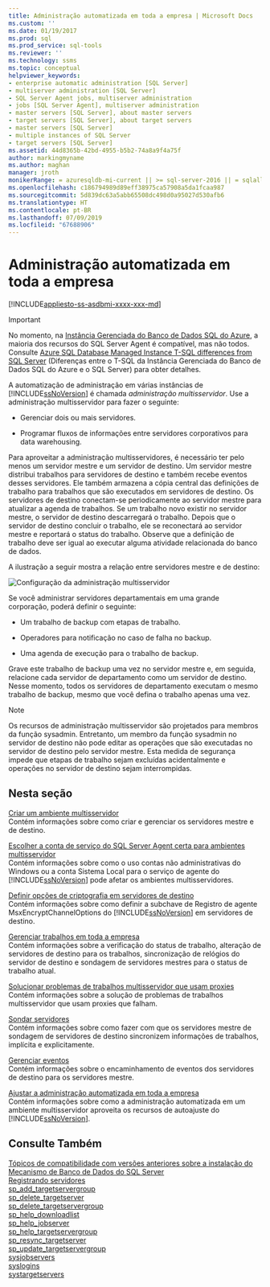 ```yaml
---
title: Administração automatizada em toda a empresa | Microsoft Docs
ms.custom: ''
ms.date: 01/19/2017
ms.prod: sql
ms.prod_service: sql-tools
ms.reviewer: ''
ms.technology: ssms
ms.topic: conceptual
helpviewer_keywords:
- enterprise automatic administration [SQL Server]
- multiserver administration [SQL Server]
- SQL Server Agent jobs, multiserver administration
- jobs [SQL Server Agent], multiserver administration
- master servers [SQL Server], about master servers
- target servers [SQL Server], about target servers
- master servers [SQL Server]
- multiple instances of SQL Server
- target servers [SQL Server]
ms.assetid: 44d8365b-42bd-4955-b5b2-74a8a9f4a75f
author: markingmyname
ms.author: maghan
manager: jroth
monikerRange: = azuresqldb-mi-current || >= sql-server-2016 || = sqlallproducts-allversions
ms.openlocfilehash: c186794989d89eff38975ca57908a5da1fcaa987
ms.sourcegitcommit: 5d839dc63a5abb65508dc498d0a95027d530afb6
ms.translationtype: HT
ms.contentlocale: pt-BR
ms.lasthandoff: 07/09/2019
ms.locfileid: "67688906"
---
```

# <a name="automated-administration-across-an-enterprise"></a>Administração automatizada em toda a empresa
[!INCLUDE[appliesto-ss-asdbmi-xxxx-xxx-md](../../includes/appliesto-ss-asdbmi-xxxx-xxx-md.md)]

> [!IMPORTANT]  
> No momento, na [Instância Gerenciada do Banco de Dados SQL do Azure](https://docs.microsoft.com/azure/sql-database/sql-database-managed-instance), a maioria dos recursos do SQL Server Agent é compatível, mas não todos. Consulte [Azure SQL Database Managed Instance T-SQL differences from SQL Server](https://docs.microsoft.com/azure/sql-database/sql-database-managed-instance-transact-sql-information#sql-server-agent) (Diferenças entre o T-SQL da Instância Gerenciada do Banco de Dados SQL do Azure e o SQL Server) para obter detalhes.

A automatização de administração em várias instâncias de [!INCLUDE[ssNoVersion](../../includes/ssnoversion-md.md)] é chamada *administração multisservidor*. Use a administração multisservidor para fazer o seguinte:  
  
-   Gerenciar dois ou mais servidores.  
  
-   Programar fluxos de informações entre servidores corporativos para data warehousing.  
  
Para aproveitar a administração multisservidores, é necessário ter pelo menos um servidor mestre e um servidor de destino. Um servidor mestre distribui trabalhos para servidores de destino e também recebe eventos desses servidores. Ele também armazena a cópia central das definições de trabalho para trabalhos que são executados em servidores de destino. Os servidores de destino conectam-se periodicamente ao servidor mestre para atualizar a agenda de trabalhos. Se um trabalho novo existir no servidor mestre, o servidor de destino descarregará o trabalho. Depois que o servidor de destino concluir o trabalho, ele se reconectará ao servidor mestre e reportará o status do trabalho. Observe que a definição de trabalho deve ser igual ao executar alguma atividade relacionada do banco de dados.  
  
A ilustração a seguir mostra a relação entre servidores mestre e de destino:  
  
![Configuração da administração multisservidor](../../ssms/agent/media/multisvr.gif "Configuração da administração multisservidor")  
  
Se você administrar servidores departamentais em uma grande corporação, poderá definir o seguinte:  
  
-   Um trabalho de backup com etapas de trabalho.  
  
-   Operadores para notificação no caso de falha no backup.  
  
-   Uma agenda de execução para o trabalho de backup.  
  
Grave este trabalho de backup uma vez no servidor mestre e, em seguida, relacione cada servidor de departamento como um servidor de destino. Nesse momento, todos os servidores de departamento executam o mesmo trabalho de backup, mesmo que você defina o trabalho apenas uma vez.  
  
> [!NOTE]  
> Os recursos de administração multisservidor são projetados para membros da função sysadmin. Entretanto, um membro da função sysadmin no servidor de destino não pode editar as operações que são executadas no servidor de destino pelo servidor mestre. Esta medida de segurança impede que etapas de trabalho sejam excluídas acidentalmente e operações no servidor de destino sejam interrompidas.  
  
## <a name="in-this-section"></a>Nesta seção  
[Criar um ambiente multisservidor](../../ssms/agent/create-a-multiserver-environment.md)  
Contém informações sobre como criar e gerenciar os servidores mestre e de destino.  
  
[Escolher a conta de serviço do SQL Server Agent certa para ambientes multisservidor](../../ssms/agent/choose-the-right-sql-server-agent-service-account-for-multiserver-environments.md)  
Contém informações sobre como o uso contas não administrativas do Windows ou a conta Sistema Local para o serviço de agente do [!INCLUDE[ssNoVersion](../../includes/ssnoversion-md.md)] pode afetar os ambientes multisservidores.  
  
[Definir opções de criptografia em servidores de destino](../../ssms/agent/set-encryption-options-on-target-servers.md)  
Contém informações sobre como definir a subchave de Registro de agente MsxEncryptChannelOptions do [!INCLUDE[ssNoVersion](../../includes/ssnoversion-md.md)] em servidores de destino.  
  
[Gerenciar trabalhos em toda a empresa](../../ssms/agent/manage-jobs-across-an-enterprise.md)  
Contém informações sobre a verificação do status de trabalho, alteração de servidores de destino para os trabalhos, sincronização de relógios do servidor de destino e sondagem de servidores mestres para o status de trabalho atual.  
  
[Solucionar problemas de trabalhos multisservidor que usam proxies](../../ssms/agent/troubleshoot-multiserver-jobs-that-use-proxies.md)  
Contém informações sobre a solução de problemas de trabalhos multisservidor que usam proxies que falham.  
  
[Sondar servidores](../../ssms/agent/poll-servers.md)  
Contém informações sobre como fazer com que os servidores mestre de sondagem de servidores de destino sincronizem informações de trabalhos, implícita e explicitamente.  
  
[Gerenciar eventos](../../ssms/agent/manage-events.md)  
Contém informações sobre o encaminhamento de eventos dos servidores de destino para os servidores mestre.  
  
[Ajustar a administração automatizada em toda a empresa](../../ssms/agent/tune-automated-administration-across-an-enterprise.md)  
Contém informações sobre como a administração automatizada em um ambiente multisservidor aproveita os recursos de autoajuste do [!INCLUDE[ssNoVersion](../../includes/ssnoversion-md.md)].  
  
## <a name="see-also"></a>Consulte Também  
[Tópicos de compatibilidade com versões anteriores sobre a instalação do Mecanismo de Banco de Dados do SQL Server](../../database-engine/sql-server-database-engine-backward-compatibility.md)  
[Registrando servidores](../register-servers/register-servers.md)  
[sp_add_targetservergroup](../../relational-databases/system-stored-procedures/sp-add-targetservergroup-transact-sql.md)  
[sp_delete_targetserver](../../relational-databases/system-stored-procedures/sp-delete-targetserver-transact-sql.md)  
[sp_delete_targetservergroup](../../relational-databases/system-stored-procedures/sp-delete-targetservergroup-transact-sql.md)  
[sp_help_downloadlist](../../relational-databases/system-stored-procedures/sp-help-downloadlist-transact-sql.md)  
[sp_help_jobserver](../../relational-databases/system-stored-procedures/sp-help-jobserver-transact-sql.md)  
[sp_help_targetservergroup](../../relational-databases/system-stored-procedures/sp-help-targetservergroup-transact-sql.md)  
[sp_resync_targetserver](../../relational-databases/system-stored-procedures/sp-resync-targetserver-transact-sql.md)  
[sp_update_targetservergroup](../../relational-databases/system-stored-procedures/sp-update-targetservergroup-transact-sql.md)  
[sysjobservers](../../relational-databases/system-tables/dbo-sysjobservers-transact-sql.md)  
[syslogins](../../relational-databases/system-compatibility-views/sys-syslogins-transact-sql.md)  
[systargetservers](../../relational-databases/system-tables/dbo-systargetservers-transact-sql.md)  
  
